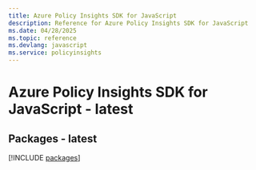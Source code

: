 ```yaml
---
title: Azure Policy Insights SDK for JavaScript
description: Reference for Azure Policy Insights SDK for JavaScript
ms.date: 04/28/2025
ms.topic: reference
ms.devlang: javascript
ms.service: policyinsights
---
```

# Azure Policy Insights SDK for JavaScript - latest
## Packages - latest
[!INCLUDE [packages](policy-insights-index.md)]